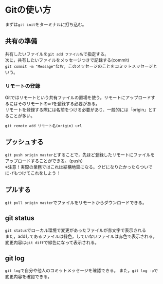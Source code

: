 # Gitの使い方

まずは`git init`をターミナルに打ち込む。

## 共有の準備

共有したいファイルを`git add ファイル名`で指定する。  
次に，共有したいファイルをメッセージつきで記録する(commit)  
`git commit -m "Message"`なお，このメッセージのことをコミットメッセージという。

### リモートの登録

Gitではリモートという共有ファイルの置場を使う。リモートにアップロードするにはそのリモートのurlを登録する必要がある。  
リモートを登録する際には名前をつける必要があり，一般的には「origin」とすることが多い。  

`git remote add リモート名(origin) url`

## プッシュする

`git push origin master`とすることで，先ほど登録したリモートにファイルをアップロードすることができる。（push）  
※注意！実際の業務ではこれは結構地雷になる。クビになりたかったらついでに`-f`もつけてこれをしよう！

## プルする

`git pull origin master`でファイルをリモートからダウンロードできる。

## git status

`git status`でローカル環境で変更があったファイルが赤文字で表示される  
また，addしてあるファイルは緑色，していないファイルは赤色で表示される。  
変更内容は`git diff`で緑色になって表示される。

## git log

`git log`で自分や他人のコミットメッセージを確認できる。
また，`git log -p`で変更内容を確認できる。

